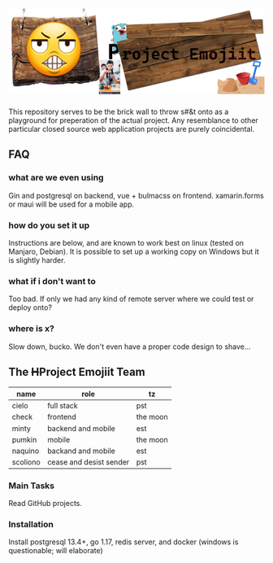 # ![Logo](emojiit.png)

This repository serves to be the brick wall to throw s#&t onto as a playground for preperation of the actual project. Any resemblance to other particular closed source web application projects are purely coincidental.

## FAQ

### what are we even using

Gin and postgresql on backend, vue + bulmacss on frontend. xamarin.forms or maui will be used for a mobile app.

### how do you set it up

Instructions are below, and are known to work best on linux (tested on Manjaro, Debian). It is possible to set up a working copy on Windows but it is slightly harder.

### what if i don't want to

Too bad. If only we had any kind of remote server where we could test or deploy onto?

### where is x?

Slow down, bucko. We don't even have a proper code design to shave...

## The ~~H~~Project Emojiit Team
| name | role | tz |
|-|-|-|
| cielo | full stack | pst |
| check | frontend | the moon |
| minty | backend and mobile | est |
| pumkin | mobile | the moon |
| naquino | backand and mobile | est |
| scoliono | cease and desist sender | pst |

### Main Tasks

Read GitHub projects.

### Installation

Install postgresql 13.4+, go 1.17, redis server, and docker (windows is questionable; will elaborate)